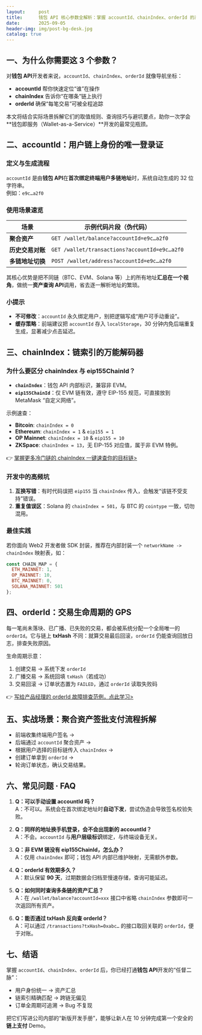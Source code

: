 ```yaml
---
layout:     post
title:      钱包 API 核心参数全解析：掌握 accountId、chainIndex、orderId 的高效用法
date:       2025-09-05
header-img: img/post-bg-desk.jpg
catalog: true
---
```


## 一、为什么你需要这 3 个参数？

对**钱包 API**开发者来说，`accountId`、`chainIndex`、`orderId` 就像导航坐标：  
- **accountId** 帮你快速定位“谁”在操作  
- **chainIndex** 告诉你“在哪条”链上执行  
- **orderId** 确保“每笔交易”可被全程追踪  

本文将结合实际场景拆解它们的取值规则、查询技巧与避坑要点，助你一次学会**钱包即服务（Wallet-as-a-Service）**开发的最常见瓶颈。

## 二、accountId：用户链上身份的唯一登录证

### 定义与生成流程
`accountId` 是由**钱包 API**在**首次绑定终端用户多链地址**时，系统自动生成的 32 位字符串。  
例如：`e9c…a2f0`

### 使用场景速览
| 场景                           | 示例代码片段（伪代码）                           |
|-------------------------------|--------------------------------------------------|
| **聚合资产**                  | `GET /wallet/balance?accountId=e9c…a2f0`         |
| **历史交易对账**              | `GET /wallet/transactions?accountId=e9c…a2f0`     |
| **多链地址切换**              | `POST /wallet/address?accountId=e9c…a2f0`         |

其核心优势是把不同链（BTC、EVM、Solana 等）上的所有地址**汇总在一个视角**，做统一**资产查询 API**调用，省去逐一解析地址的繁琐。

### 小提示
- **不可修改**：`accountId` 永久绑定用户，别把逻辑写成“用户可手动重设”。  
- **缓存策略**：前端建议把 `accountId` 存入 `localStorage`，30 分钟内免后端重复生成，显著减少点击延迟。

## 三、chainIndex：链索引的万能解码器

### 为什么要区分 chainIndex 与 eip155ChainId？
- **`chainIndex`**：钱包 API 内部标识，兼容非 EVM。  
- **`eip155ChainId`**：仅 EVM 链有效，遵守 EIP-155 规范，可直接放到 MetaMask “自定义网络”。

示例速查：  
- **Bitcoin**: `chainIndex = 0`  
- **Ethereum**: `chainIndex = 1` & `eip155 = 1`  
- **OP Mainnet**: `chainIndex = 10` & `eip155 = 10`  
- **ZKSpace**: `chainIndex = 13`，无 EIP-155 对应值，属于非 EVM 特例。  

👉 [掌握更多冷门链的 chainIndex 一键速查你的目标链>](https://okxdog.com/)

### 开发中的高频坑
1. **互换写错**：有时代码误把 `eip155` 当 `chainIndex` 传入，会触发“该链不受支持”错误。  
2. **重复值误区**：Solana 的 `chainIndex = 501`，与 BTC 的 `cointype` 一致，切勿混用。  

### 最佳实践
若你面向 Web2 开发者做 SDK 封装，推荐在内部封装一个 `networkName -> chainIndex` 映射表，如：

```js
const CHAIN_MAP = {
  ETH_MAINNET: 1,
  OP_MAINNET: 10,
  BTC_MAINNET: 0,
  SOLANA_MAINNET: 501
};
```

## 四、orderId：交易生命周期的 GPS

每一笔尚未落块、已广播、已失败的交易，都会被系统分配一个全局唯一的 `orderId`。它与链上 **txHash** 不同：就算交易最后回滚，`orderId` 仍能查询回放日志，排查失败原因。

生命周期示意：
1. 创建交易 → 系统下发 `orderId`  
2. 广播交易 → 系统回填 `txHash`（若成功）  
3. 交易回滚 → 订单状态置为 `FAILED`，通过 `orderId` 读取失败码  

👉 [写给产品经理的 orderId 故障排查范例，点此学习>](https://okxdog.com/)

## 五、实战场景：聚合资产签批支付流程拆解

- 前端收集终端用户签名 →  
- 后端通过 `accountId` 聚合资产 →  
- 根据用户选择的目标链传入 `chainIndex` →  
- 创建订单拿到 `orderId` →  
- 轮询订单状态，确认交易结果。

## 六、常见问题 · FAQ

1. **Q：可以手动设置 accountId 吗？**  
   A：不可以。系统会在首次绑定地址时**自动下发**，尝试伪造会导致签名校验失败。

2. **Q：同样的地址换手机登录，会不会出现新的 accountId？**  
   A：不会。`accountId` 与**用户层级标识**绑定，与终端设备无关。

3. **Q：非 EVM 链没有 eip155ChainId，怎么办？**  
   A：仅用 `chainIndex` 即可；钱包 API 内部已维护映射，无需额外参数。

4. **Q：orderId 有效期多久？**  
   A：默认保留 **90 天**，过期数据会归档至慢速存储，查询可能延迟。

5. **Q：如何同时查询多条链的资产汇总？**  
   A：在 `/wallet/balance?accountId=xxx` 接口中省略 `chainIndex` 参数即可一次返回所有资产。

6. **Q：能否通过 txHash 反向查 orderId？**  
   A：可以通过 `/transactions?txHash=0xabc…` 的接口取回关联的 `orderId`，便于对账。

## 七、结语

掌握 `accountId`、`chainIndex`、`orderId` 后，你已经打通**钱包 API**开发的“任督二脉”：  
- 用户身份统一 → 资产汇总  
- 链索引精确匹配 → 跨链无偏见  
- 订单全周期可追溯 → Bug 不复现  

把它们写进公司内部的“新版开发手册”，能够让新人在 10 分钟完成第一个安全的**链上支付** Demo。